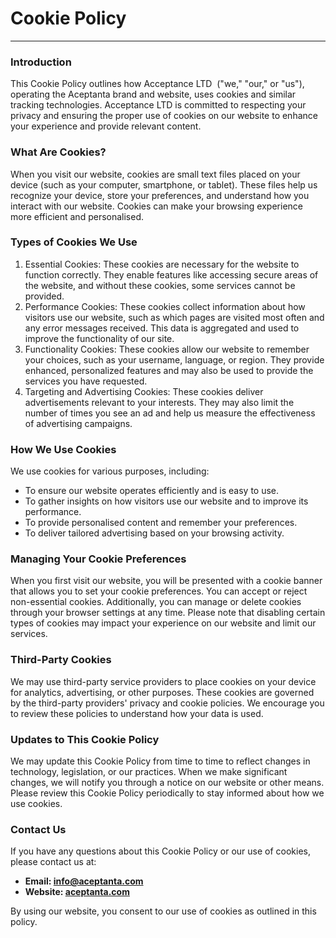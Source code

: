 # Cookie Policy

---

### Introduction

This Cookie Policy outlines how Acceptance LTD  ("we," "our," or "us"), operating the Aceptanta brand and website, uses cookies and similar tracking technologies. Acceptance LTD is committed to respecting your privacy and ensuring the proper use of cookies on our website to enhance your experience and provide relevant content.

### What Are Cookies?

When you visit our website, cookies are small text files placed on your device (such as your computer, smartphone, or tablet). These files help us recognize your device, store your preferences, and understand how you interact with our website. Cookies can make your browsing experience more efficient and personalised.

### Types of Cookies We Use

1. Essential Cookies: These cookies are necessary for the website to function correctly. They enable features like accessing secure areas of the website, and without these cookies, some services cannot be provided.
2. Performance Cookies: These cookies collect information about how visitors use our website, such as which pages are visited most often and any error messages received. This data is aggregated and used to improve the functionality of our site.
3. Functionality Cookies: These cookies allow our website to remember your choices, such as your username, language, or region. They provide enhanced, personalized features and may also be used to provide the services you have requested.
4. Targeting and Advertising Cookies: These cookies deliver advertisements relevant to your interests. They may also limit the number of times you see an ad and help us measure the effectiveness of advertising campaigns.

### How We Use Cookies

We use cookies for various purposes, including:

- To ensure our website operates efficiently and is easy to use.
- To gather insights on how visitors use our website and to improve its performance.
- To provide personalised content and remember your preferences.
- To deliver tailored advertising based on your browsing activity.

### Managing Your Cookie Preferences

When you first visit our website, you will be presented with a cookie banner that allows you to set your cookie preferences. You can accept or reject non-essential cookies. Additionally, you can manage or delete cookies through your browser settings at any time. Please note that disabling certain types of cookies may impact your experience on our website and limit our services.

### Third-Party Cookies

We may use third-party service providers to place cookies on your device for analytics, advertising, or other purposes. These cookies are governed by the third-party providers' privacy and cookie policies. We encourage you to review these policies to understand how your data is used.

### Updates to This Cookie Policy

We may update this Cookie Policy from time to time to reflect changes in technology, legislation, or our practices. When we make significant changes, we will notify you through a notice on our website or other means. Please review this Cookie Policy periodically to stay informed about how we use cookies.

### Contact Us

If you have any questions about this Cookie Policy or our use of cookies, please contact us at:

- **Email: [info@aceptanta.com](mailto:info@aceptanta.com)**
- **Website: [aceptanta.com](https://aceptanta.com)**

By using our website, you consent to our use of cookies as outlined in this policy.

